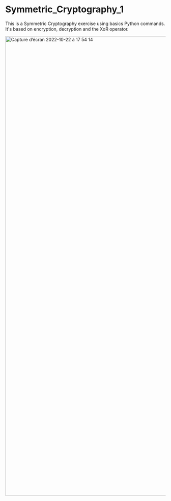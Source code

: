# Symmetric_Cryptography_1

This is a Symmetric Cryptography exercise using basics Python commands. It's based on encryption, decryption and the XoR operator.

<img width="1440" alt="Capture d’écran 2022-10-22 à 17 54 14" src="https://user-images.githubusercontent.com/101109062/197349629-280496d9-601a-4998-90fa-a5920d76f8c1.png">
